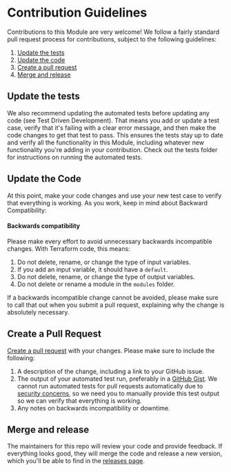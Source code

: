 # Contribution Guidelines

Contributions to this Module are very welcome! We follow a fairly standard pull request process for contributions, subject to the following guidelines:

1. [Update the tests](#update-the-tests)
1. [Update the code](#update-the-code)
1. [Create a pull request](#create-a-pull-request)
1. [Merge and release](#merge-and-release)

## Update the tests

We also recommend updating the automated tests before updating any code (see Test Driven Development). That means you add or update a test case, verify that it's failing with a clear error message, and then make the code changes to get that test to pass. This ensures the tests stay up to date and verify all the functionality in this Module, including whatever new functionality you're adding in your contribution. Check out the tests folder for instructions on running the automated tests.

## Update the Code

At this point, make your code changes and use your new test case to verify that everything is working. As you work, keep in mind about Backward Compatibility:

#### Backwards compatibility

Please make every effort to avoid unnecessary backwards incompatible changes. With Terraform code, this means:

1. Do not delete, rename, or change the type of input variables.
1. If you add an input variable, it should have a `default`.
1. Do not delete, rename, or change the type of output variables.
1. Do not delete or rename a module in the `modules` folder.

If a backwards incompatible change cannot be avoided, please make sure to call that out when you submit a pull request,
explaining why the change is absolutely necessary.


## Create a Pull Request

[Create a pull request](https://help.github.com/articles/creating-a-pull-request/) with your changes. Please make sure
to include the following:

1. A description of the change, including a link to your GitHub issue.
1. The output of your automated test run, preferably in a [GitHub Gist](https://gist.github.com/). We cannot run
   automated tests for pull requests automatically due to [security
   concerns](https://circleci.com/docs/fork-pr-builds/#security-implications), so we need you to manually provide this
   test output so we can verify that everything is working.
1. Any notes on backwards incompatibility or downtime.


## Merge and release

The maintainers for this repo will review your code and provide feedback. If everything looks good, they will merge the
code and release a new version, which you'll be able to find in the [releases page](../../releases).
